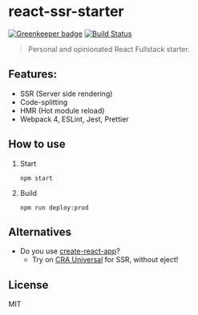 # react-ssr-starter

[![Greenkeeper badge](https://badges.greenkeeper.io/antonybudianto/react-ssr-starter.svg)](https://greenkeeper.io/)
[![Build Status](https://travis-ci.com/antonybudianto/react-ssr-starter.svg?branch=master)](https://travis-ci.com/antonybudianto/react-ssr-starter)

> Personal and opinionated React Fullstack starter.

## Features:

- SSR (Server side rendering)
- Code-splitting
- HMR (Hot module reload)
- Webpack 4, ESLint, Jest, Prettier

## How to use

1. Start
   ```
   npm start
   ```

2. Build
   ```
   npm run deploy:prod
   ```

## Alternatives
- Do you use [create-react-app](https://github.com/facebook/create-react-app)?
  - Try on [CRA Universal](https://github.com/antonybudianto/cra-universal) for SSR, without eject!

## License
MIT
